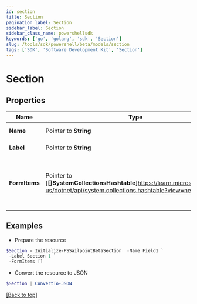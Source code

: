 ```yaml
---
id: section
title: Section
pagination_label: Section
sidebar_label: Section
sidebar_class_name: powershellsdk
keywords: ['go', 'golang', 'sdk', 'Section'] 
slug: /tools/sdk/powershell/beta/models/section
tags: ['SDK', 'Software Development Kit', 'Section']
---
```



# Section

## Properties

Name | Type | Description | Notes
------------ | ------------- | ------------- | -------------
**Name** |  Pointer to **String** | Name of the FormItem | [optional] 
**Label** |  Pointer to **String** | Label of the section | [optional] 
**FormItems** |  Pointer to [**[]SystemCollectionsHashtable**]https://learn.microsoft.com/en-us/dotnet/api/system.collections.hashtable?view=net-8.0 | List of FormItems. FormItems can be SectionDetails and/or FieldDetails | [optional] 

## Examples

- Prepare the resource
```powershell
$Section = Initialize-PSSailpointBetaSection  -Name Field1 `
 -Label Section 1 `
 -FormItems []
```

- Convert the resource to JSON
```powershell
$Section | ConvertTo-JSON
```


[[Back to top]](#) 

